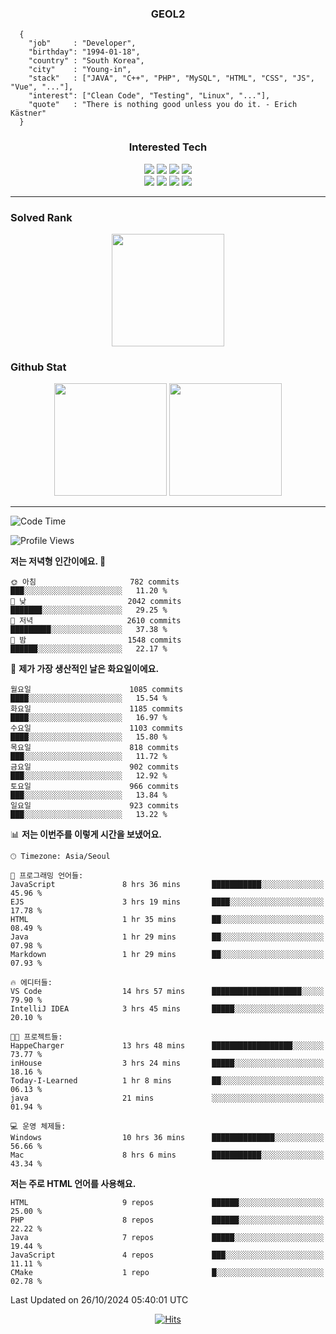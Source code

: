 <div align="center">

  ### GEOL2
</div>

```
  {
    "job"     : "Developer",
    "birthday": "1994-01-18",
    "country" : "South Korea",
    "city"    : "Young-in",
    "stack"   : ["JAVA", "C++", "PHP", "MySQL", "HTML", "CSS", "JS", "Vue", "..."],
    "interest": ["Clean Code", "Testing", "Linux", "..."], 
    "quote"   : "There is nothing good unless you do it. - Erich Kästner"
  }
  ```
  
<div align="center">
  
  ### Interested Tech
  
  <img src="https://img.shields.io/badge/CodeIgniter4-E34F26?style=flat-square&logo=codeigniter&logoColor=white">
    <img src="https://img.shields.io/badge/Laravel-F05340?style=flat-square&logo=Laravel&logoColor=white">
  <img src="https://img.shields.io/badge/SpringBoot-6DB33F?style=flat-square&logo=SpringBoot&logoColor=white">
  <img src="https://img.shields.io/badge/Express-000000?style=flat-square&logo=Express&logoColor=white">
  <br>
  <img src="https://img.shields.io/badge/Three.js-000000?style=flat-square&logo=Three.js&logoColor=white">
  <img src="https://img.shields.io/badge/JavaScript-F7DF1E?style=flat-square&logo=JavaScript&logoColor=black">
  <img src="https://img.shields.io/badge/TypeScript-007acc?style=flat-square&logo=TypeScript&logoColor=black">
  <img src="https://img.shields.io/badge/MySQL-4479A1?style=flat-square&logo=mysql&logoColor=white"><br>

</div>

------------

  ### Solved Rank
  
  <div align="center">
    <img height="180em" src="https://mazassumnida.wtf/api/v2/generate_badge?boj=geol2">
  </div>
  
  ### Github Stat 
  <div align="center">
    <img height="180em" src="https://github-readme-stats-git-masterrstaa-rickstaa.vercel.app/api?username=geol2&show_icons=true&theme=dark">
    <img height="180em" src="https://github-readme-stats-git-masterrstaa-rickstaa.vercel.app/api/top-langs/?username=geol2&show_icons=true&hide=css,scss,html&layout=compact&theme=dark&count_private=true&langs_count=8">
  </div>
  
------------

<!--START_SECTION:waka-->
![Code Time](http://img.shields.io/badge/Code%20Time-3%2C342%20hrs%2038%20mins-blue)

![Profile Views](http://img.shields.io/badge/Profile%20Views-10-blue)

**저는 저녁형 인간이에요. 🦉** 

```text
🌞 아침                     782 commits         ███░░░░░░░░░░░░░░░░░░░░░░   11.20 % 
🌆 낮　                     2042 commits        ███████░░░░░░░░░░░░░░░░░░   29.25 % 
🌃 저녁                     2610 commits        █████████░░░░░░░░░░░░░░░░   37.38 % 
🌙 밤　                     1548 commits        ██████░░░░░░░░░░░░░░░░░░░   22.17 % 
```
📅 **제가 가장 생산적인 날은 화요일이에요.** 

```text
월요일                      1085 commits        ████░░░░░░░░░░░░░░░░░░░░░   15.54 % 
화요일                      1185 commits        ████░░░░░░░░░░░░░░░░░░░░░   16.97 % 
수요일                      1103 commits        ████░░░░░░░░░░░░░░░░░░░░░   15.80 % 
목요일                      818 commits         ███░░░░░░░░░░░░░░░░░░░░░░   11.72 % 
금요일                      902 commits         ███░░░░░░░░░░░░░░░░░░░░░░   12.92 % 
토요일                      966 commits         ███░░░░░░░░░░░░░░░░░░░░░░   13.84 % 
일요일                      923 commits         ███░░░░░░░░░░░░░░░░░░░░░░   13.22 % 
```


📊 **저는 이번주를 이렇게 시간을 보냈어요.** 

```text
🕑︎ Timezone: Asia/Seoul

💬 프로그래밍 언어들: 
JavaScript               8 hrs 36 mins       ███████████░░░░░░░░░░░░░░   45.96 % 
EJS                      3 hrs 19 mins       ████░░░░░░░░░░░░░░░░░░░░░   17.78 % 
HTML                     1 hr 35 mins        ██░░░░░░░░░░░░░░░░░░░░░░░   08.49 % 
Java                     1 hr 29 mins        ██░░░░░░░░░░░░░░░░░░░░░░░   07.98 % 
Markdown                 1 hr 29 mins        ██░░░░░░░░░░░░░░░░░░░░░░░   07.93 % 

🔥 에디터들: 
VS Code                  14 hrs 57 mins      ████████████████████░░░░░   79.90 % 
IntelliJ IDEA            3 hrs 45 mins       █████░░░░░░░░░░░░░░░░░░░░   20.10 % 

🐱‍💻 프로젝트들: 
HappeCharger             13 hrs 48 mins      ██████████████████░░░░░░░   73.77 % 
inHouse                  3 hrs 24 mins       █████░░░░░░░░░░░░░░░░░░░░   18.16 % 
Today-I-Learned          1 hr 8 mins         ██░░░░░░░░░░░░░░░░░░░░░░░   06.13 % 
java                     21 mins             ░░░░░░░░░░░░░░░░░░░░░░░░░   01.94 % 

💻 운영 체제들: 
Windows                  10 hrs 36 mins      ██████████████░░░░░░░░░░░   56.66 % 
Mac                      8 hrs 6 mins        ███████████░░░░░░░░░░░░░░   43.34 % 
```

**저는 주로 HTML 언어를 사용해요.** 

```text
HTML                     9 repos             ██████░░░░░░░░░░░░░░░░░░░   25.00 % 
PHP                      8 repos             ██████░░░░░░░░░░░░░░░░░░░   22.22 % 
Java                     7 repos             █████░░░░░░░░░░░░░░░░░░░░   19.44 % 
JavaScript               4 repos             ███░░░░░░░░░░░░░░░░░░░░░░   11.11 % 
CMake                    1 repo              █░░░░░░░░░░░░░░░░░░░░░░░░   02.78 % 
```




 Last Updated on 26/10/2024 05:40:01 UTC
<!--END_SECTION:waka-->

<div align="center">
  
  [![Hits](https://hits.seeyoufarm.com/api/count/incr/badge.svg?url=https%3A%2F%2Fgithub.com%2Fgeol2&count_bg=%2379C83D&title_bg=%23555555&icon=myspace.svg&icon_color=%23E7E7E7&title=hits&edge_flat=false)](https://hits.seeyoufarm.com)
  
</div>

<!--
**Geol2/Geol2** is a ✨ _special_ ✨ repository because its `README.md` (this file) appears on your GitHub profile.

Here are some ideas to get you started:
- 🔭 I’m currently working on ...
- 🌱 I’m currently learning ...
- 👯 I’m looking to collaborate on ...
- 🤔 I’m looking for help with ...
- 💬 Ask me about ...
- 📫 How to reach me: ...
- 😄 Pronouns: ...
- ⚡ Fun fact: ...
-->
